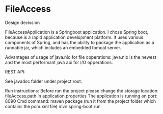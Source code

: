 # FileAccess
Design decission

FileAccessApplication is a Springboot application. 
I chose Spring boot, because is a rapid application development platform. It uses various components of Spring, and has the ability to package the application as a runnable jar, which includes an embedded tomcat server.

Advantages of usage of java.nio for file opperations: 
java.nio is the newest and the most performant java api for I/O opperations.

REST API:

See javadoc folder under project root.

Run instructions:
Before run the project please change the storage location: fileAccess.path in application.properties
The application is running on port: 8090
Cmd command: 
maven package
(run it from the project folder which contains the pom.xml file)
mvn spring-boot:run


